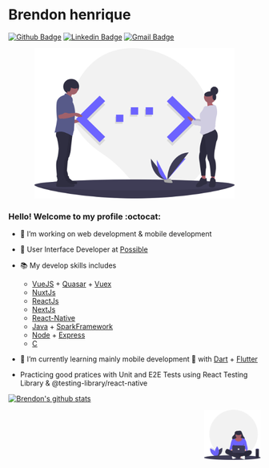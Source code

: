 # Brendon henrique  

[![Github Badge](https://img.shields.io/badge/-Github-000?style=flat-square&logo=Github&logoColor=white&link=https://github.com/lucasgdb)](https://github.com/BrendonHenrique)
[![Linkedin Badge](https://img.shields.io/badge/-LinkedIn-blue?style=flat-square&logo=Linkedin&logoColor=white&link=https://www.linkedin.com/in/rebeccamanzi/)](https://www.linkedin.com/in/brendon-henrique-s-s-3b5219156/)
[![Gmail Badge](https://img.shields.io/badge/-Gmail-c14438?style=flat-square&logo=Gmail&logoColor=white&link=mailto:rebeccamanzi@gmail.com)](mailto:bhssilva@gmail.com)

<p align="center">
    <img src="https://raw.githubusercontent.com/BrendonHenrique/BrendonHenrique/cb2984da333ec43d7638c1b2ae4752e92e6149ee/draw2.svg" width="400" height="300"> 
</p>


### Hello! Welcome to my profile :octocat:

- 🔭 I’m working on web development & mobile development

- :office: User Interface Developer at [Possible](https://possible.com/)

- :books: My develop skills includes 
    - [VueJS](https://vuejs.org/) + [Quasar](https://quasar.dev/) + [Vuex](https://vuex.vuejs.org/)
    - [NuxtJs](https://nuxtjs.org/) 
    - [ReactJs](https://reactjs.org/)
    - [NextJs](https://nextjs.org/)
    - [React-Native](https://reactnative.dev/) 
    - [Java](oracle.com/java/technologies/) + [SparkFramework](http://sparkjava.com/) 
    - [Node](https://nodejs.org/) + [Express](https://expressjs.com/) 
    - [C](https://www.geeksforgeeks.org/c-language-set-1-introduction/)

- 🌱 I’m currently learning mainly mobile development 💙 with [Dart](https://dart.dev/) + [Flutter](https://flutter.dev/) 
- Practicing good pratices with Unit and E2E Tests using React Testing Library & @testing-library/react-native   

[![Brendon's github stats](https://github-readme-stats.vercel.app/api?username=BrendonHenrique)](https://github.com/BrendonHenrique/github-readme-stats)


<img align="right" src="https://raw.githubusercontent.com/BrendonHenrique/BrendonHenrique/cb2984da333ec43d7638c1b2ae4752e92e6149ee/draw1.svg" height="100">     
